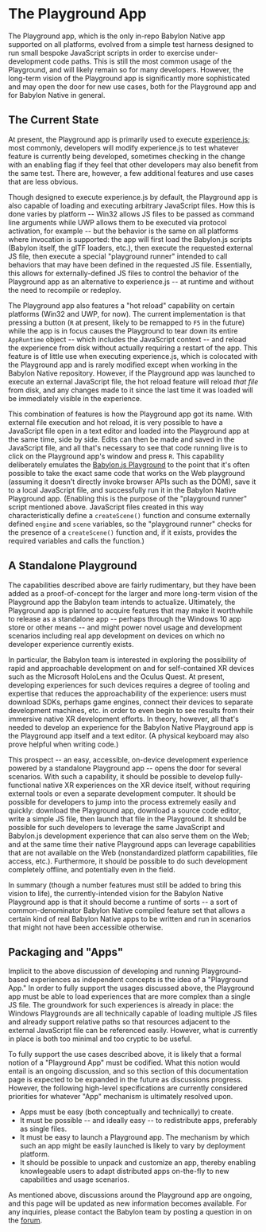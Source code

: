 # The Playground App

The Playground app, which is the only in-repo Babylon Native app supported 
on all platforms, evolved from a simple test harness designed to run 
small bespoke JavaScript scripts in order to exercise under-development
code paths. This is still the most common usage of the Playground, and 
will likely remain so for many developers. However, the long-term vision
of the Playground app is significantly more sophisticated and may open the
door for new use cases, both for the Playground app and for Babylon Native 
in general.

## The Current State

At present, the Playground app is primarily used to execute 
[experience.js](../Apps/Playground/Scripts/experience.js); most commonly, 
developers will modify experience.js to test whatever feature is currently
being developed, sometimes checking in the change with an enabling flag if
they feel that other developers may also benefit from the same test. 
There are, however, a few additional features and use cases that are less 
obvious.

Though designed to execute experience.js by default, the Playground app is 
also capable of loading and executing arbitrary JavaScript files. How this 
is done varies by platform -- Win32 allows JS files to be passed as 
command line arguments while UWP allows them to be executed via protocol 
activation, for example -- but the behavior is the same on all platforms
where invocation is supported: the app will first load the Babylon.js 
scripts (Babylon itself, the glTF loaders, etc.), then execute the 
requested external JS file, then execute a special "playground runner" 
intended to call behaviors that may have been defined in the requested JS
file. Essentially, this allows for externally-defined JS files to control 
the behavior of the Playground app as an alternative to experience.js --
at runtime and without the need to recompile or redeploy.

The Playground app also features a "hot reload" capability on certain
platforms (Win32 and UWP, for now). The current implementation is that 
pressing a button (`R` at present, likely to be remapped to `F5` in the 
future) while the app is in focus causes the Playground to tear down 
its entire `AppRuntime` object -- which includes the JavaScript context -- 
and reload the experience from disk without actually requiring a restart of
the app. This feature is of little use when executing experience.js, which 
is colocated with the Playground app and is rarely modified except when 
working in the Babylon Native repository. However, if the Playground app
was launched to execute an external JavaScript file, the hot reload feature
will reload _that file_ from disk, and any changes made to it since the last
time it was loaded will be immediately visible in the experience.

This combination of features is how the Playground app got its name. With
external file execution and hot reload, it is very possible to have a 
JavaScript file open in a text editor and loaded into the Playground app 
at the same time, side by side. Edits can then be made and saved in the
JavaScript file, and all that's necessary to see that code running live is
to click on the Playground app's window and press `R`. This capability 
deliberately emulates the 
[Babylon.js Playground](https://playground.babylonjs.com/) to the point that
it's often possible to take the exact same code that works on the Web
playground (assuming it doesn't directly invoke browser APIs such as the 
DOM), save it to a local JavaScript file, and successfully run it in the 
Babylon Native Playground app. (Enabling this is the purpose of the 
"playground runner" script mentioned above. JavaScript files created in
this way characteristically define a `createScene()` function and consume
externally defined `engine` and `scene` variables, so the "playground 
runner" checks for the presence of a `createScene()` function and, if it 
exists, provides the required variables and calls the function.)

## A Standalone Playground

The capabilities described above are fairly rudimentary, but they have been 
added as a proof-of-concept for the larger and more long-term vision of the 
Playground app the Babylon team intends to actualize. Ultimately, the 
Playground app is planned to acquire features that may make it worthwhile
to release as a standalone app -- perhaps through the Windows 10 app store 
or other means -- and might power novel usage and development scenarios 
including real app development on devices on which no developer experience 
currently exists.

In particular, the Babylon team is interested in exploring the possibility 
of rapid and approachable development on and for self-contained XR devices
such as the Microsoft HoloLens and the Oculus Quest. At present, developing 
experiences for such devices requires a degree of tooling and expertise 
that reduces the approachability of the experience: users must download 
SDKs, perhaps game engines, connect their devices to separate development
machines, etc. in order to even begin to see results from their immersive
native XR development efforts. In theory, however, all that's needed to 
develop an experience for the Babylon Native Playground app is the 
Playground app itself and a text editor. (A physical keyboard may also 
prove helpful when writing code.)

This prospect -- an easy, accessible, on-device development experience 
powered by a standalone Playground app -- opens the door for several 
scenarios. With such a capability, it should be possible to develop
fully-functional native XR experiences on the XR device itself, without 
requiring external tools or even a separate development computer. It 
should be possible for developers to jump into the process extremely 
easily and quickly: download the Playground app, download a source code
editor, write a simple JS file, then launch that file in the Playground.
It should be possible for such developers to leverage the same JavaScript
and Babylon.js development experience that can also serve them on the Web;
and at the same time their native Playground apps can leverage capabilities
that are not available on the Web (nonstandardized platform capabilities, 
file access, etc.). Furthermore, it should be possible to do such 
development completely offline, and potentially even in the field.

In summary (though a number features must still be added to bring this 
vision to life), the currently-intended vision for the Babylon Native 
Playground app is that it should become a runtime of sorts -- a sort of 
common-denominator Babylon Native compiled feature set that allows a 
certain kind of real Babylon Native apps to be written and run in scenarios 
that might not have been accessible otherwise.

## Packaging and "Apps"

Implicit to the above discussion of developing and running Playground-based 
experiences as independent concepts is the idea of a "Playground App." 
In order to fully support the usages discussed above, the Playground app
must be able to load experiences that are more complex than a single JS 
file. The groundwork for such experiences is already in place: the 
Windows Playgrounds are all technically capable of loading multiple
JS files and already support relative paths so that resources adjacent to
the external JavaScript file can be referenced easily. However, what is
currently in place is both too minimal and too cryptic to be useful.

To fully support the use cases described above, it is likely that a formal
notion of a "Playground App" must be codified. What this notion would 
entail is an ongoing discussion, and so this section of this documentation 
page is expected to be expanded in the future as discussions progress.
However, the following high-level specifications are currently considered
priorities for whatever "App" mechanism is ultimately resolved upon.

- Apps must be easy (both conceptually and technically) to create.
- It must be possible -- and ideally easy -- to redistribute apps, 
    preferably as single files.
- It must be easy to launch a Playground app. The mechanism by which such 
    an app might be easily launched is likely to vary by deployment 
    platform.
- It should be possible to unpack and customize an app, thereby enabling 
    knowlegeable users to adapt distributed apps on-the-fly to new 
    capabilities and usage scenarios.

As mentioned above, discussions around the Playground app are ongoing, and
this page will be updated as new information becomes available. For any 
inquiries, please contact the Babylon team by posting a question in on the 
[forum](https://forum.babylonjs.com/).
